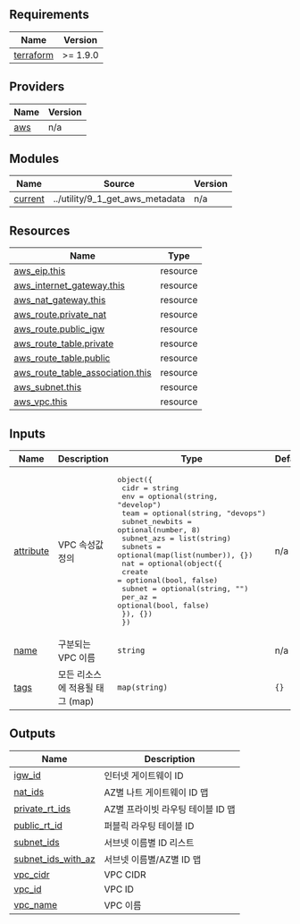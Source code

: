 <!-- BEGIN_TF_DOCS -->
## Requirements

| Name | Version |
|------|---------|
| <a name="requirement_terraform"></a> [terraform](#requirement\_terraform) | >= 1.9.0 |

## Providers

| Name | Version |
|------|---------|
| <a name="provider_aws"></a> [aws](#provider\_aws) | n/a |

## Modules

| Name | Source | Version |
|------|--------|---------|
| <a name="module_current"></a> [current](#module\_current) | ../utility/9_1_get_aws_metadata | n/a |

## Resources

| Name | Type |
|------|------|
| [aws_eip.this](https://registry.terraform.io/providers/hashicorp/aws/latest/docs/resources/eip) | resource |
| [aws_internet_gateway.this](https://registry.terraform.io/providers/hashicorp/aws/latest/docs/resources/internet_gateway) | resource |
| [aws_nat_gateway.this](https://registry.terraform.io/providers/hashicorp/aws/latest/docs/resources/nat_gateway) | resource |
| [aws_route.private_nat](https://registry.terraform.io/providers/hashicorp/aws/latest/docs/resources/route) | resource |
| [aws_route.public_igw](https://registry.terraform.io/providers/hashicorp/aws/latest/docs/resources/route) | resource |
| [aws_route_table.private](https://registry.terraform.io/providers/hashicorp/aws/latest/docs/resources/route_table) | resource |
| [aws_route_table.public](https://registry.terraform.io/providers/hashicorp/aws/latest/docs/resources/route_table) | resource |
| [aws_route_table_association.this](https://registry.terraform.io/providers/hashicorp/aws/latest/docs/resources/route_table_association) | resource |
| [aws_subnet.this](https://registry.terraform.io/providers/hashicorp/aws/latest/docs/resources/subnet) | resource |
| [aws_vpc.this](https://registry.terraform.io/providers/hashicorp/aws/latest/docs/resources/vpc) | resource |

## Inputs

| Name | Description | Type | Default | Required |
|------|-------------|------|---------|:--------:|
| <a name="input_attribute"></a> [attribute](#input\_attribute) | VPC 속성값 정의 | <pre>object({<br/>    cidr           = string<br/>    env            = optional(string, "develop")<br/>    team           = optional(string, "devops")<br/>    subnet_newbits = optional(number, 8)<br/>    subnet_azs     = list(string)<br/>    subnets        = optional(map(list(number)), {})<br/>    nat = optional(object({<br/>      create = optional(bool, false)<br/>      subnet = optional(string, "")<br/>      per_az = optional(bool, false)<br/>    }), {})<br/>  })</pre> | n/a | yes |
| <a name="input_name"></a> [name](#input\_name) | 구분되는 VPC 이름 | `string` | n/a | yes |
| <a name="input_tags"></a> [tags](#input\_tags) | 모든 리소스에 적용될 태그 (map) | `map(string)` | `{}` | no |

## Outputs

| Name | Description |
|------|-------------|
| <a name="output_igw_id"></a> [igw\_id](#output\_igw\_id) | 인터넷 게이트웨이 ID |
| <a name="output_nat_ids"></a> [nat\_ids](#output\_nat\_ids) | AZ별 나트 게이트웨이 ID 맵 |
| <a name="output_private_rt_ids"></a> [private\_rt\_ids](#output\_private\_rt\_ids) | AZ별 프라이빗 라우팅 테이블 ID 맵 |
| <a name="output_public_rt_id"></a> [public\_rt\_id](#output\_public\_rt\_id) | 퍼블릭 라우팅 테이블 ID |
| <a name="output_subnet_ids"></a> [subnet\_ids](#output\_subnet\_ids) | 서브넷 이름별 ID 리스트 |
| <a name="output_subnet_ids_with_az"></a> [subnet\_ids\_with\_az](#output\_subnet\_ids\_with\_az) | 서브넷 이름별/AZ별 ID 맵 |
| <a name="output_vpc_cidr"></a> [vpc\_cidr](#output\_vpc\_cidr) | VPC CIDR |
| <a name="output_vpc_id"></a> [vpc\_id](#output\_vpc\_id) | VPC ID |
| <a name="output_vpc_name"></a> [vpc\_name](#output\_vpc\_name) | VPC 이름 |
<!-- END_TF_DOCS -->
